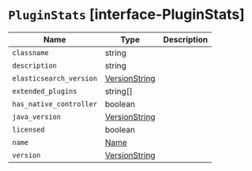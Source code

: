 # `PluginStats` [interface-PluginStats]

| Name | Type | Description |
| - | - | - |
| `classname` | string | &nbsp; |
| `description` | string | &nbsp; |
| `elasticsearch_version` | [VersionString](./VersionString.md) | &nbsp; |
| `extended_plugins` | string[] | &nbsp; |
| `has_native_controller` | boolean | &nbsp; |
| `java_version` | [VersionString](./VersionString.md) | &nbsp; |
| `licensed` | boolean | &nbsp; |
| `name` | [Name](./Name.md) | &nbsp; |
| `version` | [VersionString](./VersionString.md) | &nbsp; |
